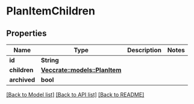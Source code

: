 # PlanItemChildren

## Properties

Name | Type | Description | Notes
------------ | ------------- | ------------- | -------------
**id** | **String** |  | 
**children** | [**Vec<crate::models::PlanItem>**](PlanItem.md) |  | 
**archived** | **bool** |  | 

[[Back to Model list]](../README.md#documentation-for-models) [[Back to API list]](../README.md#documentation-for-api-endpoints) [[Back to README]](../README.md)



